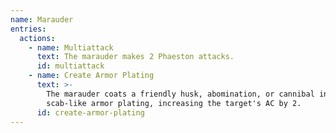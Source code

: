 ```yaml
---
name: Marauder
entries:
  actions:
    - name: Multiattack
      text: The marauder makes 2 Phaeston attacks.
      id: multiattack
    - name: Create Armor Plating
      text: >-
        The marauder coats a friendly husk, abomination, or cannibal in a
        scab-like armor plating, increasing the target's AC by 2.
      id: create-armor-plating
---
```

